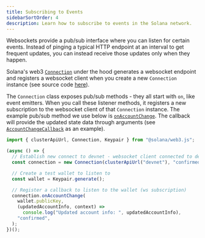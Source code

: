 ```yaml
---
title: Subscribing to Events
sidebarSortOrder: 4
description: Learn how to subscribe to events in the Solana network.
---
```


Websockets provide a pub/sub interface where you can listen for certain events.
Instead of pinging a typical HTTP endpoint at an interval to get frequent
updates, you can instead receive those updates only when they happen.

Solana's web3
[`Connection`](https://solana-labs.github.io/solana-web3.js/classes/Connection.html)
under the hood generates a websocket endpoint and registers a websocket client
when you create a new `Connection` instance (see source code
[here](https://github.com/solana-labs/solana-web3.js/blob/45923ca00e4cc1ed079d8e55ecbee83e5b4dc174/src/connection.ts#L2100)).

The `Connection` class exposes pub/sub methods - they all start with `on`, like
event emitters. When you call these listener methods, it registers a new
subscription to the websocket client of that `Connection` instance. The example
pub/sub method we use below is
[`onAccountChange`](https://solana-labs.github.io/solana-web3.js/classes/Connection.html#onAccountChange).
The callback will provide the updated state data through arguments (see
[`AccountChangeCallback`](https://solana-labs.github.io/solana-web3.js/modules.html#AccountChangeCallback)
as an example).

```typescript filename="subscribe-to-events.ts"
import { clusterApiUrl, Connection, Keypair } from "@solana/web3.js";

(async () => {
  // Establish new connect to devnet - websocket client connected to devnet will also be registered here
  const connection = new Connection(clusterApiUrl("devnet"), "confirmed");

  // Create a test wallet to listen to
  const wallet = Keypair.generate();

  // Register a callback to listen to the wallet (ws subscription)
  connection.onAccountChange(
    wallet.publicKey,
    (updatedAccountInfo, context) =>
      console.log("Updated account info: ", updatedAccountInfo),
    "confirmed",
  );
})();
```
